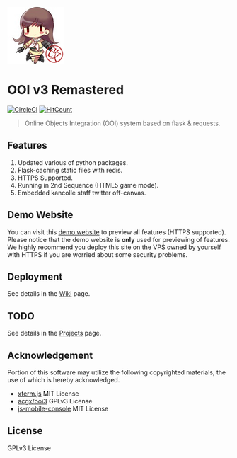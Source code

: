 ![Header](https://raw.githubusercontent.com/EnderQIU/ooi3-remastered/master/static/img/logo.png)
# OOI v3 Remastered
[![CircleCI](https://circleci.com/gh/EnderQIU/ooi3-remastered/tree/master.svg?style=svg)](https://circleci.com/gh/EnderQIU/ooi3-remastered/tree/master)
[![HitCount](http://hits.dwyl.io/EnderQIU/ooi3-remastered.svg)](http://hits.dwyl.io/EnderQIU/ooi3-remastered)


> Online Objects Integration (OOI) system based on flask & requests.

## Features
1. Updated various of python packages.
2. Flask-caching static files with redis.
3. HTTPS Supported.
4. Running in 2nd Sequence (HTML5 game mode).
5. Embedded kancolle staff twitter off-canvas.

## Demo Website
You can visit this [demo website](https://ooi.enderqiu.cn/) to preview all features (HTTPS supported).
Please notice that the demo website is **only** used for previewing of features. We highly recommend 
you deploy this site on the VPS owned by yourself with HTTPS if you are worried about some security 
problems.

## Deployment
See details in the [Wiki](https://github.com/EnderQIU/ooi3-remastered/wiki) page.

## TODO
See details in the [Projects](https://github.com/EnderQIU/ooi3-remastered/projects) page.

## Acknowledgement
Portion of this software may utilize the following copyrighted materials, the use of which is hereby acknowledged.

- [xterm.js](https://xtermjs.org) MIT License
- [acgx/ooi3](https://github.com/acgx/ooi3) GPLv3 License
- [js-mobile-console](https://github.com/B1naryStudio/js-mobile-console) MIT License

## License
GPLv3 License

